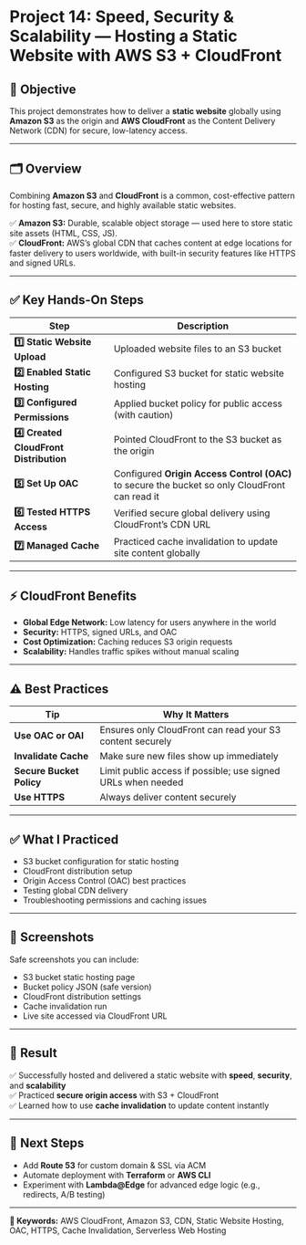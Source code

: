 # Project 14: Speed, Security & Scalability — Hosting a Static Website with AWS S3 + CloudFront

## 📌 Objective

This project demonstrates how to deliver a **static website** globally using **Amazon S3** as the origin and **AWS CloudFront** as the Content Delivery Network (CDN) for secure, low-latency access.

---

## 🗂️ Overview

Combining **Amazon S3** and **CloudFront** is a common, cost-effective pattern for hosting fast, secure, and highly available static websites.

✅ **Amazon S3:** Durable, scalable object storage — used here to store static site assets (HTML, CSS, JS).  
✅ **CloudFront:** AWS’s global CDN that caches content at edge locations for faster delivery to users worldwide, with built-in security features like HTTPS and signed URLs.

---

## ✅ Key Hands-On Steps

| Step | Description |
|------|--------------|
| **1️⃣ Static Website Upload** | Uploaded website files to an S3 bucket |
| **2️⃣ Enabled Static Hosting** | Configured S3 bucket for static website hosting |
| **3️⃣ Configured Permissions** | Applied bucket policy for public access (with caution) |
| **4️⃣ Created CloudFront Distribution** | Pointed CloudFront to the S3 bucket as the origin |
| **5️⃣ Set Up OAC** | Configured **Origin Access Control (OAC)** to secure the bucket so only CloudFront can read it |
| **6️⃣ Tested HTTPS Access** | Verified secure global delivery using CloudFront’s CDN URL |
| **7️⃣ Managed Cache** | Practiced cache invalidation to update site content globally |

---

## ⚡ CloudFront Benefits

- **Global Edge Network:** Low latency for users anywhere in the world
- **Security:** HTTPS, signed URLs, and OAC
- **Cost Optimization:** Caching reduces S3 origin requests
- **Scalability:** Handles traffic spikes without manual scaling

---

## ⚠️ Best Practices

| Tip | Why It Matters |
|-----|-----------------|
| **Use OAC or OAI** | Ensures only CloudFront can read your S3 content securely |
| **Invalidate Cache** | Make sure new files show up immediately |
| **Secure Bucket Policy** | Limit public access if possible; use signed URLs when needed |
| **Use HTTPS** | Always deliver content securely |

---

## ✅ What I Practiced

- S3 bucket configuration for static hosting
- CloudFront distribution setup
- Origin Access Control (OAC) best practices
- Testing global CDN delivery
- Troubleshooting permissions and caching issues

---

## 📸 Screenshots

Safe screenshots you can include:
- S3 bucket static hosting page
- Bucket policy JSON (safe version)
- CloudFront distribution settings
- Cache invalidation run
- Live site accessed via CloudFront URL

---

## 🎯 Result

✅ Successfully hosted and delivered a static website with **speed**, **security**, and **scalability**  
✅ Practiced **secure origin access** with S3 + CloudFront  
✅ Learned how to use **cache invalidation** to update content instantly

---

## 🚀 Next Steps

- Add **Route 53** for custom domain & SSL via ACM
- Automate deployment with **Terraform** or **AWS CLI**
- Experiment with **Lambda@Edge** for advanced edge logic (e.g., redirects, A/B testing)

---

**📌 Keywords:** AWS CloudFront, Amazon S3, CDN, Static Website Hosting, OAC, HTTPS, Cache Invalidation, Serverless Web Hosting

